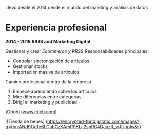 Llevo desde el 2014 desde el mundo del markting y análisis de datos

# Experiencia profesional
**2014 - 2019 RRSS and Marketing Digital**

Gestionar y crear *Ecommerce y RRSS* Responsabilidades principales:
- Controlar sincronización de artículos
- Gestionar stocks
- Importación masiva de artículos

Camino profesional dentro de la empresa
1. Empecé aprendiendo sobre los artículos
2. Mire diferencias entre categorías
3. Dirigí el marketing y publicidad

[Crioh] (www.crioh.com)

![Tienda de bebes] (https://encrypted-tbn0.gstatic.com/images?q=tbn:ANd9GcTe6LCabCzXAmP0Kb-2snRG4DJazR_wJUopIw&s)
